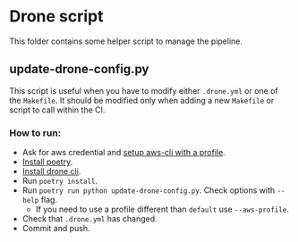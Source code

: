 # Drone script

This folder contains some helper script to manage the pipeline.

## update-drone-config.py

This script is useful when you have to modify either `.drone.yml` or one of the `Makefile`. It should be modified only when adding a new `Makefile` or script to call within the CI.

### How to run:
- Ask for aws credential and [setup aws-cli with a profile](https://docs.aws.amazon.com/cli/latest/userguide/cli-configure-quickstart.html#cli-configure-quickstart-profiles).
- [Install poetry](https://python-poetry.org/docs/).
- [Install drone cli](https://docs.drone.io/cli/install/).
- Run `poetry install`.
- Run `poetry run python update-drone-config.py`. Check options with `--help` flag. 
    - If you need to use a profile different than `default` use `--aws-profile`.
- Check that `.drone.yml` has changed.
- Commit and push.

